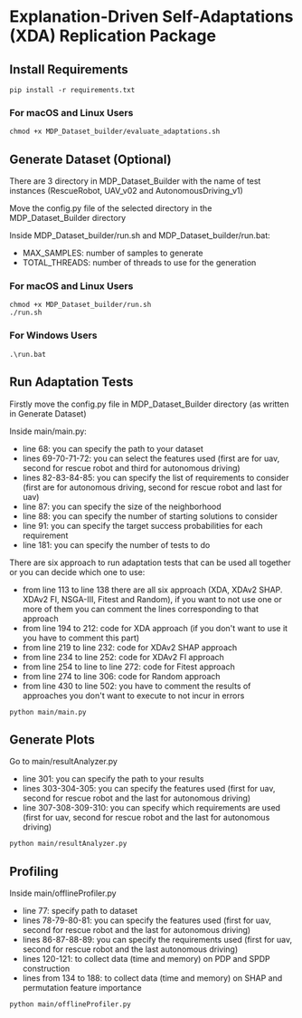 # Explanation-Driven Self-Adaptations (XDA) Replication Package

## Install Requirements
```pip install -r requirements.txt```

### For macOS and Linux Users
```chmod +x MDP_Dataset_builder/evaluate_adaptations.sh```

## Generate Dataset (Optional)
There are 3 directory in MDP_Dataset_Builder with the name of test instances (RescueRobot, UAV_v02 and AutonomousDriving_v1)

Move the config.py file of the selected directory in the MDP_Dataset_Builder directory

Inside MDP_Dataset_builder/run.sh and MDP_Dataset_builder/run.bat:
* MAX_SAMPLES: number of samples to generate
* TOTAL_THREADS: number of threads to use for the generation

### For macOS and Linux Users
```
chmod +x MDP_Dataset_builder/run.sh
./run.sh
```

### For Windows Users
```.\run.bat```

## Run Adaptation Tests
Firstly move the config.py file in MDP_Dataset_Builder directory (as written in Generate Dataset)

Inside main/main.py:

* line 68: you can specify the path to your dataset
* lines 69-70-71-72: you can select the features used (first are for uav, second for rescue robot and third for autonomous driving)
* lines 82-83-84-85: you can specify the list of requirements to consider (first are for autonomous driving, second for rescue robot and last for uav)
* line 87: you can specify the size of the neighborhood
* line 88: you can specify the number of starting solutions to consider
* line 91: you can specify the target success probabilities for each requirement
* line 181: you can specify the number of tests to do

There are six approach to run adaptation tests that can be used all together or you can decide which one to use:

* from line 113 to line 138 there are all six approach (XDA, XDAv2 SHAP. XDAv2 FI, NSGA-III, Fitest and Random), if you want to not use one or more of them you can comment the lines corresponding to that approach
* from line 194 to 212: code for XDA approach (if you don't want to use it you have to comment this part)
* from line 219 to line 232: code for XDAv2 SHAP approach
* from line 234 to line 252: code for XDAv2 FI approach
* from line 254 to line to line 272: code for Fitest approach
* from line 274 to line 306: code for Random approach
* from line 430 to line 502: you have to comment the results of approaches you don't want to execute to not incur in errors

```python main/main.py```

## Generate Plots
Go to main/resultAnalyzer.py

* line 301: you can specify the path to your results
* lines 303-304-305: you can specify the features used (first for uav, second for rescue robot and the last for autonomous driving)
* line 307-308-309-310: you can specify which requirements are used (first for uav, second for rescue robot and the last for autonomous driving)

```python main/resultAnalyzer.py```

## Profiling
Inside main/offlineProfiler.py

* line 77: specify path to dataset
* lines 78-79-80-81: you can specify the features used (first for uav, second for rescue robot and the last for autonomous driving)
* lines 86-87-88-89: you can specify the requirements used (first for uav, second for rescue robot and the last autonomous driving)
* lines 120-121: to collect data (time and memory) on PDP and SPDP construction
* lines from 134 to 188: to collect data (time and memory) on SHAP and permutation feature importance

```python main/offlineProfiler.py```

